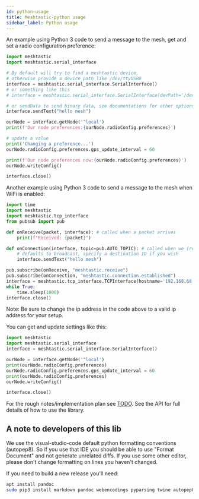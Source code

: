```yaml
---
id: python-usage
title: Meshtastic-python usage
sidebar_label: Python usage
---
```


An example using Python 3 code to send a message to the mesh, get and set a radio configuration preference:
```python
import meshtastic
import meshtastic.serial_interface

# By default will try to find a meshtastic device,
# otherwise provide a device path like /dev/ttyUSB0
interface = meshtastic.serial_interface.SerialInterface()
# or something like this
# interface = meshtastic.serial_interface.SerialInterface(devPath='/dev/cu.usbmodem53230050571')

# or sendData to send binary data, see documentations for other options.
interface.sendText("hello mesh")

ourNode = interface.getNode('^local')
print(f'Our node preferences:{ourNode.radioConfig.preferences}')

# update a value
print('Changing a preference...')
ourNode.radioConfig.preferences.gps_update_interval = 60

print(f'Our node preferences now:{ourNode.radioConfig.preferences}')
ourNode.writeConfig()

interface.close()
```

Another example using Python 3 code to send a message to the mesh when WiFi is enabled:
```python
import time
import meshtastic
import meshtastic.tcp_interface
from pubsub import pub

def onReceive(packet, interface): # called when a packet arrives
    print(f"Received: {packet}")

def onConnection(interface, topic=pub.AUTO_TOPIC): # called when we (re)connect to the radio
    # defaults to broadcast, specify a destination ID if you wish
    interface.sendText("hello mesh")

pub.subscribe(onReceive, "meshtastic.receive")
pub.subscribe(onConnection, "meshtastic.connection.established")
interface = meshtastic.tcp_interface.TCPInterface(hostname='192.168.68.74')
while True:
    time.sleep(1000)
interface.close()
```

Note: Be sure to change the ip address in the code above to a valid ip address for your setup.


You can get and update settings like this:
```python
import meshtastic
import meshtastic.serial_interface
interface = meshtastic.serial_interface.SerialInterface()

ourNode = interface.getNode('^local')
print(ourNode.radioConfig.preferences)
ourNode.radioConfig.preferences.gps_update_interval = 60
print(ourNode.radioConfig.preferences)
ourNode.writeConfig()

interface.close()
```


For the rough notes/implementation plan see [TODO](https://github.com/meshtastic/Meshtastic-python/blob/master/TODO.md). See the API for full details of how to use the library.

## A note to developers of this lib

We use the visual-studio-code default python formatting conventions (autopep8).  So if you use that IDE you should be able to use "Format Document" and not generate unrelated diffs.  If you use some other editor, please don't change formatting on lines you haven't changed.

If you need to build a new release you'll need:
```bash title="Command"
apt install pandoc
sudo pip3 install markdown pandoc webencodings pyparsing twine autopep8
```
